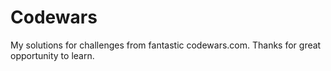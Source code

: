 # Codewars
My solutions for challenges from fantastic codewars.com.
Thanks for great opportunity to learn.
